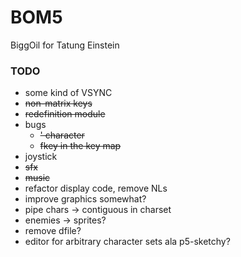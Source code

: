 # BOM5
BiggOil for Tatung Einstein

### TODO
* some kind of VSYNC
* ~~non-matrix keys~~
* ~~redefinition module~~
* bugs
  * ~~' character~~
  * ~~fkey in the key map~~
* joystick
* ~~sfx~~
* ~~music~~
* refactor display code, remove NLs
* improve graphics somewhat?
* pipe chars -> contiguous in charset
* enemies -> sprites?
* remove dfile?
* editor for arbitrary character sets ala p5-sketchy?
